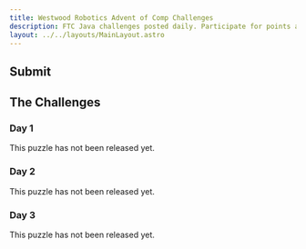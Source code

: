 ```yaml
---
title: Westwood Robotics Advent of Comp Challenges
description: FTC Java challenges posted daily. Participate for points and bragging rights.
layout: ../../layouts/MainLayout.astro
---
```


<!--- Google forms has dropdown menu that selects which day that is being submitted then has long answer submission section that 
the actual code will be submitted to. Email notifies a consultant about the submission so that it can be reviewed and accepted or denied. If accepted a Google sheets will add points to that email based off of how many accepted submissions have already been logged for that day. This google sheets reorganizes itself based on the row with the highest points to the row with the lowest points. This Google sheets is the leaderboard that is embedded on the leaderboard page. --->

## Submit 

<!--- Google forms embed --->

## The Challenges

### Day 1
This puzzle has not been released yet.

### Day 2
This puzzle has not been released yet.

### Day 3
This puzzle has not been released yet.



